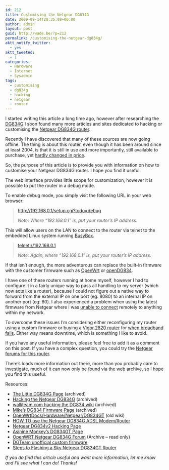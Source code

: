 ```yaml
---
id: 212
title: Customising the Netgear DG834G
date: 2009-09-14T20:35:08+00:00
author: admin
layout: post
guid: http://wade.be/?p=212
permalink: /customising-the-netgear-dg834g/
aktt_notify_twitter:
  - yes
aktt_tweeted:
  - 1
categories:
  - Hardware
  - Internet
  - Sysadmin
tags:
  - customising
  - dg834g
  - hacking
  - netgear
  - router
---
```

<p class="lead">
  I started writing this article a long time ago, however after researching the <a href="http://en.wikipedia.org/wiki/Netgear_DG834G">DG834G</a> I soon found many more articles and sites dedicated to hacking or customising the <a href="http://www.netgear.com/Products/RoutersandGateways/WirelessGRouters/DG834G.aspx">Netgear DG834G router</a>.
</p>

Recently I have discovered that many of these sources are now going offline. The thing is about this router, even though it has been around since at least 2004, is that it is still in use and more importantly, still available to purchase, yet [hardly changed in price](http://www.reddit.com/r/technology/comments/7rg8k/how_come_laptops_are_vastly_more_powerful_and/).

So, the purpose of this article is to provide you with information on how to customise your Netgear DG834G router. I hope you find it useful.

<!--more-->

The web interface provides little scope for customization, however it is possible to put the router in a debug mode.

To enable debug mode, you simply visit the following URL in your web browser:

> <http://192.168.0.1/setup.cgi?todo=debug>
> 
> _Note: Where &#8220;192.168.0.1&#8221; is, put your router&#8217;s IP address._

This will allow users on the LAN to connect to the router via telnet to the embedded Linux system running [BusyBox](http://www.busybox.net/).

> <telnet://192.168.0.1>
> 
> _Note: Again, where &#8220;192.168.0.1&#8221; is, put your router&#8217;s IP address._

If that isn&#8217;t enough, the more adventurous can replace the built-in firmware with the customer firmware such as [OpenWrt](http://openwrt.org/) or [openDG834](https://gna.org/projects/opendg).

I have one of these routers running at home myself, however I had to configure it in a fairly unique way to pass all handling to my server (which now acts like a router), because I could not figure out a native way to forward from the external IP on one port (eg: 8080) to an internal IP on another port (eg: 80). I also experienced a problem when using the latest firmware from Netgear where I was [unable to connect](http://www.linuxquestions.org/questions/linux-networking-3/home-network-gateway-and-accessing-sshd-from-outside-477242/) remotely to anything within my network.

To overcome these issues I&#8217;m considering either reconfiguring my router using a custom firmware or buying a [Vigor 2820 router](http://clkuk.tradedoubler.com/click?p(50662)a(1634641)g(16472718)url(http://www.dabs.com/learn-more/networking-and-communication/draytek--what-happens-if-your-broadband-goes-down--5281.html)) for [when broadband fails](http://www.fixr.co.uk/2009/06/03/when-broadband-fails/). Either way means downtime, which is something I like to avoid.

If you have any useful information, please feel free to add it as a comment on this post. If you have a complex question, you could try the [Netgear forums for this router](http://forum1.netgear.com/forumdisplay.php?f=34).

There&#8217;s loads more information out there, more than you probably care to investigate, much of it can now only be found via the web archive, so I hope you find this useful.

Resources:

  * [The Little DG834G Page](http://web.archive.org/web/20080119003657/http://www.suburbia.com.au/%7Edan/) (archived)
  * [Hacking the Netgear DG834G](http://web.archive.org/web/20080116194411/http://www.1337h4x0r5.org/1/) (archived)
  * [walliteam.com hacking the DG834 wiki](http://web.archive.org/web/20080129095528/http://walliteam.com/dg834/) (archived)
  * [Mike&#8217;s DG834 Firmware Page](http://web.archive.org/web/20070124233723/http://members.iinet.net.au/%7Emlanagan/) (archived)
  * [OpenWrtDocs/Hardware/Netgear/DG834GT](http://oldwiki.openwrt.org/OpenWrtDocs%282f%29Hardware%282f%29Netgear%282f%29DG834GT.html) (old wiki)
  * [HOW TO use the Netgear DG834G ADSL Modem/Router](http://www.nat32.com/nat32e/htm/dg834g.htm)
  * [Netgear DG834v2 Hacking Page](http://doomed.profusehost.net/dg834.php?page=info)
  * [Asinine Monkey&#8217;s DG834GT Page](http://www.asininemonkey.com/articles/files/tag-netgear.php)
  * [OpenWRT Netgear DG834G Forum](http://forum.openwrt.org/viewforum.php?id=3) (Archive &#8211; read only)
  * [DGTeam unofficial custom firmware](http://dgteam.ilbello.com/)
  * [Steps to Flashing a Sky Netgear DG834GT Router](http://www.skyuser.co.uk/forum/sky-router/18286-flashing-new-sky-netgear-dg834gt-router.html#post113504)

_If you do find this article useful and want more information, let me know and I&#8217;ll see what I can do! Thanks!_

<div id="_mcePaste" style="overflow: hidden; position: absolute; left: -10000px; top: 462px; width: 1px; height: 1px;">
  http://www.linuxquestions.org/questions/linux-networking-3/home-network-gateway-and-accessing-sshd-from-outside-477242/
</div>